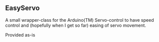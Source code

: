 EasyServo
----------

A small wrapper-class for the Arduino(TM) Servo-control to have speed control
and (hopefully when I get so far) easing of servo movement. 

Provided as-is
